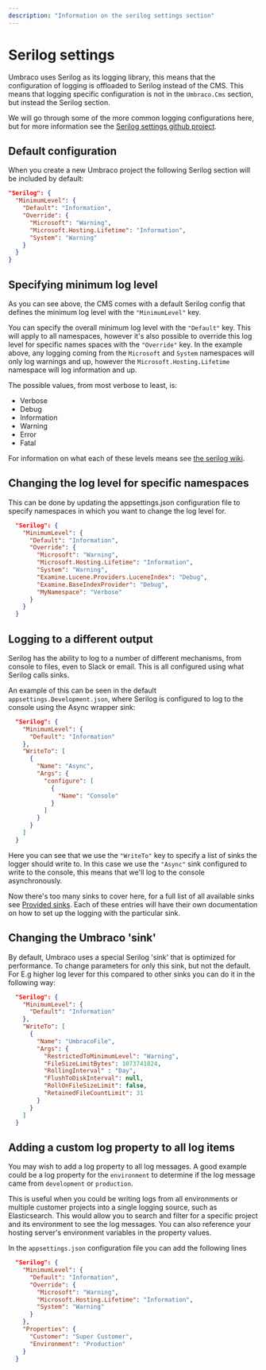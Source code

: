 ```yaml
---
description: "Information on the serilog settings section"
---
```


# Serilog settings

Umbraco uses Serilog as its logging library, this means that the configuration of logging is offloaded to Serilog instead of the CMS. This means that logging specific configuration is not in the `Umbraco.Cms` section, but instead the Serilog section.

We will go through some of the more common logging configurations here, but for more information see the [Serilog settings github project](https://github.com/serilog/serilog-settings-configuration).

## Default configuration

When you create a new Umbraco project the following Serilog section will be included by default:

```json
"Serilog": {
  "MinimumLevel": {
    "Default": "Information",
    "Override": {
      "Microsoft": "Warning",
      "Microsoft.Hosting.Lifetime": "Information",
      "System": "Warning"
    }
  }
}
```

## Specifying minimum log level

As you can see above, the CMS comes with a default Serilog config that defines the minimum log level with the `"MinimumLevel"` key.

You can specify the overall minimum log level with the `"Default"` key. This will apply to all namespaces, however it's also possible to override this log level for specific names spaces with the `"Override"` key. In the example above, any logging coming from the `Microsoft` and `System` namespaces will only log warnings and up, however the `Microsoft.Hosting.Lifetime` namespace will log information and up.

The possible values, from most verbose to least, is:

* Verbose
* Debug
* Information
* Warning
* Error
* Fatal

For information on what each of these levels means see [the serilog wiki](https://github.com/serilog/serilog/wiki/Configuration-Basics#minimum-level).


## Changing the log level for specific namespaces

This can be done by updating the appsettings.json configuration file to specify namespaces in which you want to change the log level for.

```json
  "Serilog": {
    "MinimumLevel": {
      "Default": "Information",
      "Override": {
        "Microsoft": "Warning",
        "Microsoft.Hosting.Lifetime": "Information",
        "System": "Warning",
        "Examine.Lucene.Providers.LuceneIndex": "Debug",
        "Examine.BaseIndexProvider": "Debug",
        "MyNamespace": "Verbose"
      }
    }
  }
```

## Logging to a different output

Serilog has the ability to log to a number of different mechanisms, from console to files, even to Slack or email. This is all configured using what Serilog calls sinks.

An example of this can be seen in the default `appsettings.Development.json`, where Serilog is configured to log to the console using the Async wrapper sink:

```json
  "Serilog": {
    "MinimumLevel": {
      "Default": "Information"
    },
    "WriteTo": [
      {
        "Name": "Async",
        "Args": {
          "configure": [
            {
              "Name": "Console"
            }
          ]
        }
      }
    ]
  }
```

Here you can see that we use the `"WriteTo"` key to specify a list of sinks the logger should write to. In this case we use the `"Async"` sink configured to write to the console, this means that we'll log to the console asynchronously.

Now there's too many sinks to cover here, for a full list of all available sinks see [Provided sinks](https://github.com/serilog/serilog/wiki/Provided-Sinks#list-of-available-sinks). Each of these entries will have their own documentation on how to set up the logging with the particular sink.

## Changing the Umbraco 'sink'
By default, Umbraco uses a special Serilog 'sink' that is optimized for performance. To change parameters for only this sink, but not the default. For E.g higher log lever for this compared to other sinks you can do it in the following way:

```json
  "Serilog": {
    "MinimumLevel": {
      "Default": "Information"
    },
    "WriteTo": [
      {
        "Name": "UmbracoFile",
        "Args": {
          "RestrictedToMinimumLevel": "Warning",
          "FileSizeLimitBytes": 1073741824,
          "RollingInterval" : "Day",
          "FlushToDiskInterval": null,
          "RollOnFileSizeLimit": false,
          "RetainedFileCountLimit": 31
        }
      }
    ]
  }
```

## Adding a custom log property to all log items

You may wish to add a log property to all log messages. A good example could be a log property for the `environment` to determine if the log message came from `development` or `production`.

This is useful when you could be writing logs from all environments or multiple customer projects into a single logging source, such as Elasticsearch. This would allow you to search and filter for a specific project and its environment to see the log messages.  You can also reference your hosting server's environment variables in the property values.

In the `appsettings.json` configuration file you can add the following lines

```json
  "Serilog": {
    "MinimumLevel": {
      "Default": "Information",
      "Override": {
        "Microsoft": "Warning",
        "Microsoft.Hosting.Lifetime": "Information",
        "System": "Warning"
      }
    },
    "Properties": {
      "Customer": "Super Customer",
      "Environment": "Production"
    }
  }
```
